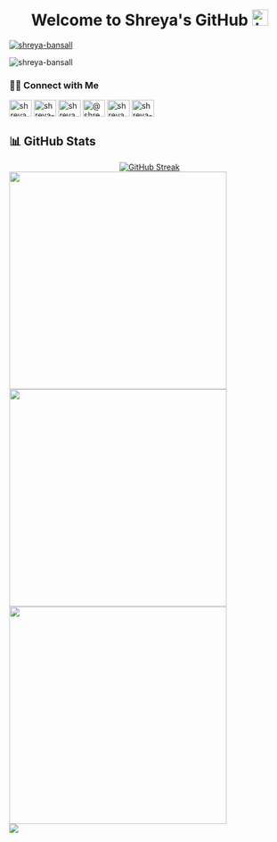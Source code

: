 <h1 align="center">Welcome to Shreya's GitHub <img src="https://github.com/TheDudeThatCode/TheDudeThatCode/blob/master/Assets/Hi.gif" width="29" alt="hi"></h1>

<p align="left"> <a href="https://github.com/ryo-ma/github-profile-trophy"><img src="https://github-profile-trophy.vercel.app/?username=shreya-bansall" alt="shreya-bansall" /></a> </p>

<p align="left"> <img src="https://komarev.com/ghpvc/?username=shreya-bansall&label=Profile%20views&color=0e75b6&style=flat" alt="shreya-bansall" /> </p>

<h3 align="left">🤝🏻 Connect with Me</h3>
<p align="left">
<a href="https://twitter.com/shreya_bansall" target="blank"><img align="center" src="https://raw.githubusercontent.com/rahuldkjain/github-profile-readme-generator/master/src/images/icons/Social/twitter.svg" alt="shreya_bansall" height="30" width="40" /></a>
<a href="https://linkedin.com/in/shreya-bansall" target="blank"><img align="center" src="https://raw.githubusercontent.com/rahuldkjain/github-profile-readme-generator/master/src/images/icons/Social/linked-in-alt.svg" alt="shreya-bansall" height="30" width="40" /></a>
<a href="https://instagram.com/shreyabansall_" target="blank"><img align="center" src="https://raw.githubusercontent.com/rahuldkjain/github-profile-readme-generator/master/src/images/icons/Social/instagram.svg" alt="shreyabansall_" height="30" width="40" /></a>
<a href="https://www.hackerrank.com/@shreyabansal" target="blank"><img align="center" src="https://raw.githubusercontent.com/rahuldkjain/github-profile-readme-generator/master/src/images/icons/Social/hackerrank.svg" alt="@shreyabansal" height="30" width="40" /></a>
<a href = "mailto:shreyab2400@gmail.com"><img align="center" src="https://img.icons8.com/color/48/000000/gmail.png" alt="shreyabansall_" height="30" width="40" /></a>
<a href="https://leetcode.com/shreya-bansall/" target="blank"><img align="center" src="https://raw.githubusercontent.com/rahuldkjain/github-profile-readme-generator/master/src/images/icons/Social/leet-code.svg" alt="shreya-bansall" height="30" width="40" /></a>
</p>

## 📊 GitHub Stats
<div align=center>
    <a href="https://git.io/streak-stats"><img src="https://streak-stats.demolab.com?user=Shreya-bansall&theme=blueberry-duo&hide_border=true" alt="GitHub Streak" /></a>
</div>
<div>
<img src ="https://github-readme-stats.vercel.app/api?username=Shreya-bansall&count_private=true&show_icons=true&theme=chartreuse-dark" width="390"/>
<img src="https://github-readme-streak-stats.herokuapp.com?user=Shreya-bansall&theme=chartreuse-dark" width="390"/>
<img src="https://github-readme-stats.vercel.app/api/top-langs?username=shreya-bansall&show_icons=true&theme=chartreuse-dark&locale=en&layout=compact" width="390"/>
</div>

<img src= "https://activity-graph.herokuapp.com/graph?username=Shreya-bansall&theme=chartreuse-dark"/>
